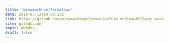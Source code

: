 ```yaml
---
title: "minamarkham/formation"
date: 2019-05-12T14:58:13Z
link: https://github.com/minamarkham/formation?utm_medium=RSS&utm_source=hune
site: github.com
topic: Webdev
draft: false
---
```

